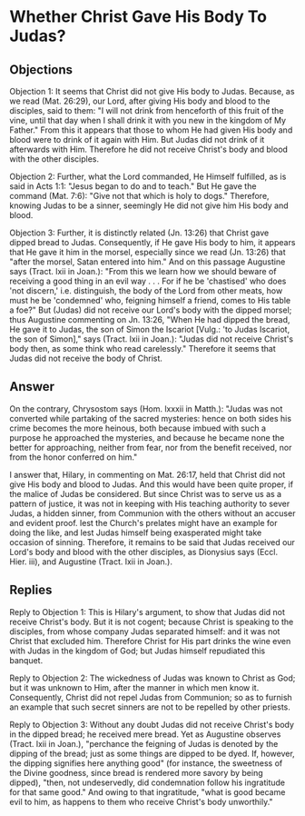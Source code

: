 # Whether Christ Gave His Body To Judas?

## Objections

Objection 1: It seems that Christ did not give His body to Judas. Because, as we read (Mat. 26:29), our Lord, after giving His body and blood to the disciples, said to them: "I will not drink from henceforth of this fruit of the vine, until that day when I shall drink it with you new in the kingdom of My Father." From this it appears that those to whom He had given His body and blood were to drink of it again with Him. But Judas did not drink of it afterwards with Him. Therefore he did not receive Christ's body and blood with the other disciples.

Objection 2: Further, what the Lord commanded, He Himself fulfilled, as is said in Acts 1:1: "Jesus began to do and to teach." But He gave the command (Mat. 7:6): "Give not that which is holy to dogs." Therefore, knowing Judas to be a sinner, seemingly He did not give him His body and blood.

Objection 3: Further, it is distinctly related (Jn. 13:26) that Christ gave dipped bread to Judas. Consequently, if He gave His body to him, it appears that He gave it him in the morsel, especially since we read (Jn. 13:26) that "after the morsel, Satan entered into him." And on this passage Augustine says (Tract. lxii in Joan.): "From this we learn how we should beware of receiving a good thing in an evil way . . . For if he be 'chastised' who does 'not discern,' i.e. distinguish, the body of the Lord from other meats, how must he be 'condemned' who, feigning himself a friend, comes to His table a foe?" But (Judas) did not receive our Lord's body with the dipped morsel; thus Augustine commenting on Jn. 13:26, "When He had dipped the bread, He gave it to Judas, the son of Simon the Iscariot [Vulg.: 'to Judas Iscariot, the son of Simon]," says (Tract. lxii in Joan.): "Judas did not receive Christ's body then, as some think who read carelessly." Therefore it seems that Judas did not receive the body of Christ.

## Answer

On the contrary, Chrysostom says (Hom. lxxxii in Matth.): "Judas was not converted while partaking of the sacred mysteries: hence on both sides his crime becomes the more heinous, both because imbued with such a purpose he approached the mysteries, and because he became none the better for approaching, neither from fear, nor from the benefit received, nor from the honor conferred on him."

I answer that, Hilary, in commenting on Mat. 26:17, held that Christ did not give His body and blood to Judas. And this would have been quite proper, if the malice of Judas be considered. But since Christ was to serve us as a pattern of justice, it was not in keeping with His teaching authority to sever Judas, a hidden sinner, from Communion with the others without an accuser and evident proof. lest the Church's prelates might have an example for doing the like, and lest Judas himself being exasperated might take occasion of sinning. Therefore, it remains to be said that Judas received our Lord's body and blood with the other disciples, as Dionysius says (Eccl. Hier. iii), and Augustine (Tract. lxii in Joan.).

## Replies

Reply to Objection 1: This is Hilary's argument, to show that Judas did not receive Christ's body. But it is not cogent; because Christ is speaking to the disciples, from whose company Judas separated himself: and it was not Christ that excluded him. Therefore Christ for His part drinks the wine even with Judas in the kingdom of God; but Judas himself repudiated this banquet.

Reply to Objection 2: The wickedness of Judas was known to Christ as God; but it was unknown to Him, after the manner in which men know it. Consequently, Christ did not repel Judas from Communion; so as to furnish an example that such secret sinners are not to be repelled by other priests.

Reply to Objection 3: Without any doubt Judas did not receive Christ's body in the dipped bread; he received mere bread. Yet as Augustine observes (Tract. lxii in Joan.), "perchance the feigning of Judas is denoted by the dipping of the bread; just as some things are dipped to be dyed. If, however, the dipping signifies here anything good" (for instance, the sweetness of the Divine goodness, since bread is rendered more savory by being dipped), "then, not undeservedly, did condemnation follow his ingratitude for that same good." And owing to that ingratitude, "what is good became evil to him, as happens to them who receive Christ's body unworthily."